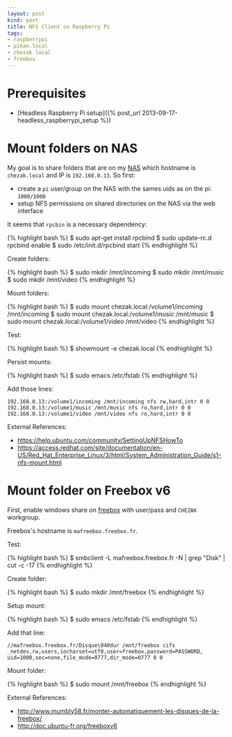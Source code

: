 ```yaml
---
layout: post
kind: post
title: NFS Client on Raspberry Pi
tags:
- raspberrypi
- pikan.local
- chezak.local
- freebox
---
```


Prerequisites
=============

- [Headless Raspberry Pi setup]({% post_url 2013-09-17-headless_raspberrypi_setup %})

Mount folders on NAS
====================

My goal is to share folders that are on my [NAS](http://www.synology.com/) which hostname is `chezak.local` and IP is `192.168.0.13`. So first:

- create a `pi` user/group on the NAS with the sames uids as on the pi: `1000/1000`
- setup NFS permissions on shared directories on the NAS via the web interface

It seems that `rpcbin` is a necessary dependency:

{% highlight bash %}
$ sudo apt-get install rpcbind
$ sudo update-rc.d rpcbind enable
$ sudo /etc/init.d/rpcbind start
{% endhighlight %}

Create folders:

{% highlight bash %}
$ sudo mkdir /mnt/incoming
$ sudo mkdir /mnt/music
$ sudo mkdir /mnt/video
{% endhighlight %}

Mount folders:

{% highlight bash %}
$ sudo mount chezak.local:/volume1/incoming /mnt/incoming
$ sudo mount chezak.local:/volume1/music /mnt/music
$ sudo mount chezak.local:/volume1/video /mnt/video
{% endhighlight %}

Test:

{% highlight bash %}
$ showmount -e chezak.local
{% endhighlight %}

Persist mounts:

{% highlight bash %}
$ sudo emacs /etc/fstab
{% endhighlight %}

Add those lines:

```
192.168.0.13:/volume1/incoming /mnt/incoming nfs rw,hard,intr 0 0
192.168.0.13:/volume1/music /mnt/music nfs ro,hard,intr 0 0
192.168.0.13:/volume1/video /mnt/video nfs ro,hard,intr 0 0
```


External References:

- <https://help.ubuntu.com/community/SettingUpNFSHowTo>
- <https://access.redhat.com/site/documentation/en-US/Red_Hat_Enterprise_Linux/3/html/System_Administration_Guide/s1-nfs-mount.html>


Mount folder on Freebox v6
==========================

First, enable windows share on [freebox](http://en.wikipedia.org/wiki/Freebox) with user/pass and `CHEZAK` workgroup.

Freebox's hostname is `mafreebox.freebox.fr`.

Test:

{% highlight bash %}
$ smbclient -L mafreebox.freebox.fr -N | grep "Disk" | cut -c -17
{% endhighlight %}

Create folder:

{% highlight bash %}
$ sudo mkdir /mnt/freebox
{% endhighlight %}

Setup mount:

{% highlight bash %}
$ sudo emacs /etc/fstab
{% endhighlight %}

Add that line:

```
//mafreebox.freebox.fr/Disque\040dur /mnt/freebox cifs _netdev,rw,users,iocharset=utf8,user=freebox,password=PASSWORD, uid=1000,sec=none,file_mode=0777,dir_mode=0777 0 0
```

Mount folder:

{% highlight bash %}
$ sudo mount /mnt/freebox
{% endhighlight %}


External References:

- <http://www.mumbly58.fr/monter-automatiquement-les-disques-de-la-freebox/>
- <http://doc.ubuntu-fr.org/freeboxv6>
